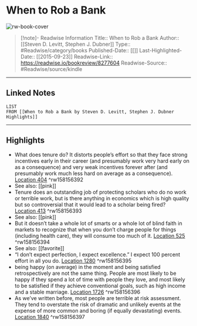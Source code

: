 # When to Rob a Bank

![rw-book-cover](https://images-na.ssl-images-amazon.com/images/I/513%2B4yqQcbL._SL200_.jpg)
<br>
>[!note]- Readwise Information
>Title:: When to Rob a Bank
>Author:: [[Steven D. Levitt, Stephen J. Dubner]]
>Type:: #Readwise/category/books
>Published-Date:: [[]]
>Last-Highlighted-Date:: [[2015-09-23]]
>Readwise-Link:: https://readwise.io/bookreview/8277604
>Readwise-Source:: #Readwise/source/kindle
--- 

## Linked Notes
```dataview
LIST
FROM [[When to Rob a Bank by Steven D. Levitt, Stephen J. Dubner Highlights]]
```

---

## Highlights
- What does tenure do? It distorts people’s effort so that they face strong incentives early in their career (and presumably work very hard early on as a consequence) and very weak incentives forever after (and presumably work much less hard on average as a consequence). [Location 404](https://readwise.io/open/158156392) ^rw158156392 
- See also: [[pink]] 
- Tenure does an outstanding job of protecting scholars who do no work or terrible work, but is there anything in economics which is high quality but so controversial that it would lead to a scholar being fired? [Location 413](https://readwise.io/open/158156393) ^rw158156393 
- See also: [[pink]] 
- But it doesn’t take a whole lot of smarts or a whole lot of blind faith in markets to recognize that when you don’t charge people for things (including health care), they will consume too much of it. [Location 525](https://readwise.io/open/158156394) ^rw158156394 
- See also: [[favorite]] 
- “I don’t expect perfection, I expect excellence.” I expect 100 percent effort in all you do. [Location 1280](https://readwise.io/open/158156395) ^rw158156395
- being happy (on average) in the moment and being satisfied retrospectively are not the same thing. People are most likely to be happy if they spend a lot of time with people they love, and most likely to be satisfied if they achieve conventional goals, such as high income and a stable marriage. [Location 1726](https://readwise.io/open/158156396) ^rw158156396
- As we’ve written before, most people are terrible at risk assessment. They tend to overstate the risk of dramatic and unlikely events at the expense of more common and boring (if equally devastating) events. [Location 1840](https://readwise.io/open/158156397) ^rw158156397
